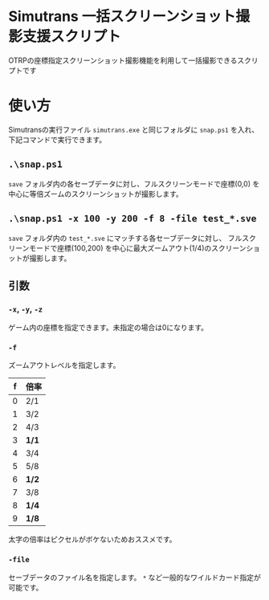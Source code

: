 # Simutrans 一括スクリーンショット撮影支援スクリプト

OTRPの座標指定スクリーンショット撮影機能を利用して一括撮影できるスクリプトです

# 使い方
  Simutransの実行ファイル `simutrans.exe` と同じフォルダに `snap.ps1` を入れ、下記コマンドで実行できます。

## `.\snap.ps1`

`save` フォルダ内の各セーブデータに対し、フルスクリーンモードで座標(0,0) を中心に等倍ズームのスクリーンショットが撮影します。

## `.\snap.ps1 -x 100 -y 200 -f 8 -file test_*.sve`

`save` フォルダ内の `test_*.sve` にマッチする各セーブデータに対し、
フルスクリーンモードで座標(100,200) を中心に最大ズームアウト(1/4)のスクリーンショットが撮影します。

## 引数

### `-x`, `-y`, `-z`

ゲーム内の座標を指定できます。未指定の場合は0になります。

### `-f`

ズームアウトレベルを指定します。

|f|倍率|
|---|---|
|0  |2/1|
|1  |3/2|
|2  |4/3|
|3  |**1/1**|
|4  |3/4|
|5  |5/8|
|6  |**1/2**|
|7  |3/8|
|8  |**1/4**|
|9  |**1/8**|

太字の倍率はピクセルがボケないためおススメです。

### `-file`

セーブデータのファイル名を指定します。
`*` など一般的なワイルドカード指定が可能です。
